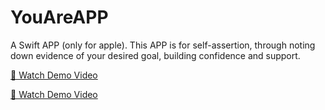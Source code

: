 # YouAreAPP
A Swift APP (only for apple). This APP is for self-assertion, through noting down evidence of your desired goal, building confidence and support.

[🎥 Watch Demo Video](https://github.com/Lisa-Qu/YouAreAPP/releases/download/v1.0/demo.mp4)

[📀 Watch Demo Video](https://www.youtube.com/watch?v=AwFMyipYiP4)
